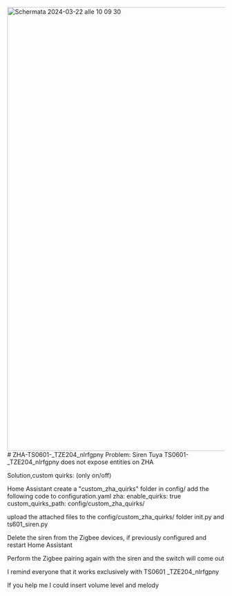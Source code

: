 <img width="1027" alt="Schermata 2024-03-22 alle 10 09 30" src="https://github.com/voyagerft/ZHA-TS0601-_TZE204_nlrfgpny/assets/1532553/6cb15478-474d-4d90-8485-2797c099b512">
# ZHA-TS0601-_TZE204_nlrfgpny
Problem: 
Siren Tuya TS0601-_TZE204_nlrfgpny does not expose entities on ZHA

Solution,custom quirks: (only on/off)

Home Assistant
create a "custom_zha_quirks" folder in config/
add the following code to configuration.yaml
zha:
enable_quirks: true
custom_quirks_path: config/custom_zha_quirks/

upload the attached files to the config/custom_zha_quirks/ folder
init.py and ts601_siren.py

Delete the siren from the Zigbee devices, if previously configured and restart Home Assistant

Perform the Zigbee pairing again with the siren and the switch will come out

I remind everyone that it works exclusively with TS0601 _TZE204_nlrfgpny

If you help me I could insert volume level and melody

